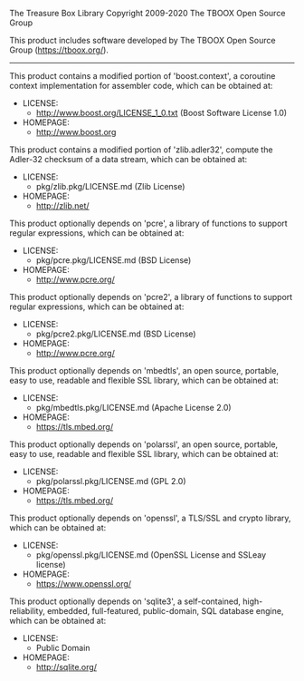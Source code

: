 The Treasure Box Library
Copyright 2009-2020 The TBOOX Open Source Group

This product includes software developed by The TBOOX Open Source Group (https://tboox.org/).

-------------------------------------------------------------------------------
This product contains a modified portion of 'boost.context', a coroutine context
implementation for assembler code, which can be obtained at:

  * LICENSE:
    * http://www.boost.org/LICENSE_1_0.txt (Boost Software License 1.0)
  * HOMEPAGE:
    * http://www.boost.org

This product contains a modified portion of 'zlib.adler32', compute the Adler-32
checksum of a data stream, which can be obtained at:

  * LICENSE:
    * pkg/zlib.pkg/LICENSE.md (Zlib License)
  * HOMEPAGE:
    * http://zlib.net/

This product optionally depends on 'pcre', a library of functions to support regular
expressions, which can be obtained at:

  * LICENSE:
    * pkg/pcre.pkg/LICENSE.md (BSD License)
  * HOMEPAGE:
    * http://www.pcre.org/

This product optionally depends on 'pcre2', a library of functions to support regular
expressions, which can be obtained at:

  * LICENSE:
    * pkg/pcre2.pkg/LICENSE.md (BSD License)
  * HOMEPAGE:
    * http://www.pcre.org/

This product optionally depends on 'mbedtls', an open source, portable, easy to use,
readable and flexible SSL library, which can be obtained at:

  * LICENSE:
    * pkg/mbedtls.pkg/LICENSE.md (Apache License 2.0)
  * HOMEPAGE:
    * https://tls.mbed.org/

This product optionally depends on 'polarssl', an open source, portable, easy to use,
readable and flexible SSL library, which can be obtained at:

  * LICENSE:
    * pkg/polarssl.pkg/LICENSE.md (GPL 2.0)
  * HOMEPAGE:
    * https://tls.mbed.org/

This product optionally depends on 'openssl', a TLS/SSL and crypto library,
which can be obtained at:

  * LICENSE:
    * pkg/openssl.pkg/LICENSE.md (OpenSSL License and SSLeay license)
  * HOMEPAGE:
    * https://www.openssl.org/

This product optionally depends on 'sqlite3', a self-contained, high-reliability, embedded,
full-featured, public-domain, SQL database engine, which can be obtained at:

  * LICENSE:
    * Public Domain
  * HOMEPAGE:
    * http://sqlite.org/

